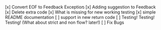 [x] Convert EOF to Feedback Exceptioמ
[x] Adding suggestion to Feedback
[x] Delete extra code
[x] What is missing for new working testing
[x] simple README documentation
[ ] support in new return code 
[ ] Testing! Testing! Testing! (What about strict and non flow? later!)
[ ] Fix Bugs
